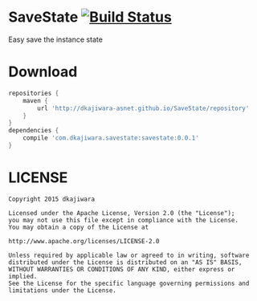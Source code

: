 # SaveState [![Build Status](https://travis-ci.org/dkajiwara-asnet/SaveState.svg?branch=master)](https://travis-ci.org/dkajiwara-asnet/SaveState)  

Easy save the instance state

# Download
```groovy
repositories {
    maven {
        url 'http://dkajiwara-asnet.github.io/SaveState/repository'
    }
}
dependencies {
    compile 'com.dkajiwara.savestate:savestate:0.0.1'
}
```
# LICENSE
```
Copyright 2015 dkajiwara

Licensed under the Apache License, Version 2.0 (the "License");
you may not use this file except in compliance with the License.
You may obtain a copy of the License at

http://www.apache.org/licenses/LICENSE-2.0

Unless required by applicable law or agreed to in writing, software
distributed under the License is distributed on an "AS IS" BASIS,
WITHOUT WARRANTIES OR CONDITIONS OF ANY KIND, either express or implied.
See the License for the specific language governing permissions and
limitations under the License.
```
